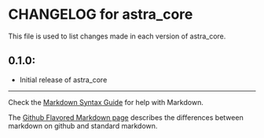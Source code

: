 # CHANGELOG for astra_core

This file is used to list changes made in each version of astra_core.

## 0.1.0:

* Initial release of astra_core

- - - 
Check the [Markdown Syntax Guide](http://daringfireball.net/projects/markdown/syntax) for help with Markdown.

The [Github Flavored Markdown page](http://github.github.com/github-flavored-markdown/) describes the differences between markdown on github and standard markdown.
